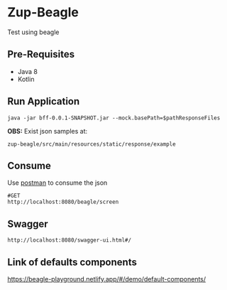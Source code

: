 # Zup-Beagle
Test using beagle

## Pre-Requisites
- Java 8
- Kotlin

##  Run Application
```shell
java -jar bff-0.0.1-SNAPSHOT.jar --mock.basePath=$pathResponseFiles
```
**OBS:** Exist json samples at: 
```shell
zup-beagle/src/main/resources/static/response/example
```

## Consume
Use [postman](https://www.postman.com/) to consume the json
```shell
#GET
http://localhost:8080/beagle/screen
```

## Swagger
```shell
http://localhost:8080/swagger-ui.html#/
```

## Link of defaults components
https://beagle-playground.netlify.app/#/demo/default-components/

